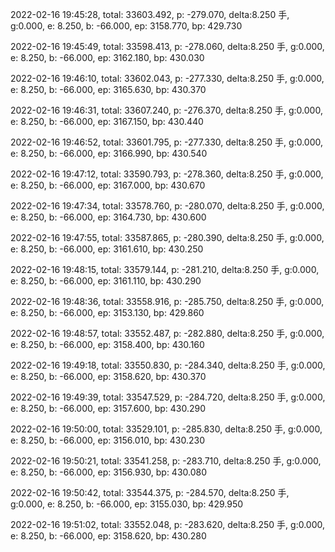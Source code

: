 2022-02-16 19:45:28, total: 33603.492, p: -279.070, delta:8.250 手, g:0.000, e: 8.250, b: -66.000, ep: 3158.770, bp: 429.730

2022-02-16 19:45:49, total: 33598.413, p: -278.060, delta:8.250 手, g:0.000, e: 8.250, b: -66.000, ep: 3162.180, bp: 430.030

2022-02-16 19:46:10, total: 33602.043, p: -277.330, delta:8.250 手, g:0.000, e: 8.250, b: -66.000, ep: 3165.630, bp: 430.370

2022-02-16 19:46:31, total: 33607.240, p: -276.370, delta:8.250 手, g:0.000, e: 8.250, b: -66.000, ep: 3167.150, bp: 430.440

2022-02-16 19:46:52, total: 33601.795, p: -277.330, delta:8.250 手, g:0.000, e: 8.250, b: -66.000, ep: 3166.990, bp: 430.540

2022-02-16 19:47:12, total: 33590.793, p: -278.360, delta:8.250 手, g:0.000, e: 8.250, b: -66.000, ep: 3167.000, bp: 430.670

2022-02-16 19:47:34, total: 33578.760, p: -280.070, delta:8.250 手, g:0.000, e: 8.250, b: -66.000, ep: 3164.730, bp: 430.600

2022-02-16 19:47:55, total: 33587.865, p: -280.390, delta:8.250 手, g:0.000, e: 8.250, b: -66.000, ep: 3161.610, bp: 430.250

2022-02-16 19:48:15, total: 33579.144, p: -281.210, delta:8.250 手, g:0.000, e: 8.250, b: -66.000, ep: 3161.110, bp: 430.290

2022-02-16 19:48:36, total: 33558.916, p: -285.750, delta:8.250 手, g:0.000, e: 8.250, b: -66.000, ep: 3153.130, bp: 429.860

2022-02-16 19:48:57, total: 33552.487, p: -282.880, delta:8.250 手, g:0.000, e: 8.250, b: -66.000, ep: 3158.400, bp: 430.160

2022-02-16 19:49:18, total: 33550.830, p: -284.340, delta:8.250 手, g:0.000, e: 8.250, b: -66.000, ep: 3158.620, bp: 430.370

2022-02-16 19:49:39, total: 33547.529, p: -284.720, delta:8.250 手, g:0.000, e: 8.250, b: -66.000, ep: 3157.600, bp: 430.290

2022-02-16 19:50:00, total: 33529.101, p: -285.830, delta:8.250 手, g:0.000, e: 8.250, b: -66.000, ep: 3156.010, bp: 430.230

2022-02-16 19:50:21, total: 33541.258, p: -283.710, delta:8.250 手, g:0.000, e: 8.250, b: -66.000, ep: 3156.930, bp: 430.080

2022-02-16 19:50:42, total: 33544.375, p: -284.570, delta:8.250 手, g:0.000, e: 8.250, b: -66.000, ep: 3155.030, bp: 429.950

2022-02-16 19:51:02, total: 33552.048, p: -283.620, delta:8.250 手, g:0.000, e: 8.250, b: -66.000, ep: 3158.620, bp: 430.280